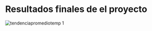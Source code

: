 # Resultados finales de el proyecto

![tendenciapromediotemp 1](https://github.com/user-attachments/assets/98373c2d-45c6-4112-b3e2-61f51fa2c951)

